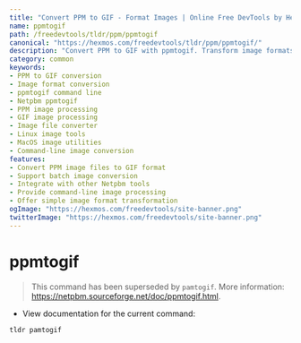 ```yaml
---
title: "Convert PPM to GIF - Format Images | Online Free DevTools by Hexmos"
name: ppmtogif
path: /freedevtools/tldr/ppm/ppmtogif
canonical: "https://hexmos.com/freedevtools/tldr/ppm/ppmtogif/"
description: "Convert PPM to GIF with ppmtogif. Transform image formats easily and efficiently. Free online tool, no registration required."
category: common
keywords:
- PPM to GIF conversion
- Image format conversion
- ppmtogif command line
- Netpbm ppmtogif
- PPM image processing
- GIF image processing
- Image file converter
- Linux image tools
- MacOS image utilities
- Command-line image conversion
features:
- Convert PPM image files to GIF format
- Support batch image conversion
- Integrate with other Netpbm tools
- Provide command-line image processing
- Offer simple image format transformation
ogImage: "https://hexmos.com/freedevtools/site-banner.png"
twitterImage: "https://hexmos.com/freedevtools/site-banner.png"
---
```


# ppmtogif

> This command has been superseded by `pamtogif`.
> More information: <https://netpbm.sourceforge.net/doc/ppmtogif.html>.

- View documentation for the current command:

`tldr pamtogif`
